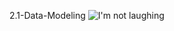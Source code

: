 2.1-Data-Modeling
![I'm not laughing](http://24.media.tumblr.com/tumblr_lrfig8godt1qfrk53o5_250.gif)
